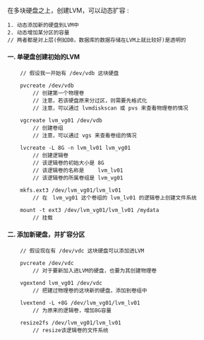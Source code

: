 在多块硬盘之上，创建LVM，可以动态扩容 :

    1. 动态添加新的硬盘到LVM中
    2. 动态增加某分区的容量
    // 两者都是对上层(例如DB，数据库的数据存储在LVM上就比较好)是透明的


#### 一. 单硬盘创建初始的LVM ####

        // 假设我一开始有 /dev/vdb 这块硬盘
        
        pvcreate /dev/vdb
            // 创建第一个物理卷
            // 注意，若该硬盘原来分过区，则需要先格式化
            // 注意，可以通过 lvmdiskscan 或 pvs 来查看物理卷的情况
        
        vgcreate lvm_vg01 /dev/vdb
            // 创建卷组
            // 注意，可以通过 vgs 来查看卷组的情况
        
        lvcreate -L 8G -n lvm_lv01 lvm_vg01
            // 创建逻辑卷
            // 该逻辑卷的初始大小是 8G
            // 该逻辑卷的名称是　　 lvm_lv01
            // 该逻辑卷的所属卷组是 lvm_vg01
        
        mkfs.ext3 /dev/lvm_vg01/lvm_lv01
            // 在　lvm_vg01 这个卷组的 lvm_lv01 的逻辑卷上创建文件系统
        
        mount -t ext3 /dev/lvm_vg01/lvm_lv01 /mydata
            // 挂载


#### 二. 添加新硬盘，并扩容分区 ####

        // 假设现在有 /dev/vdc 这块硬盘可以添加进LVM
        
        pvcreate /dev/vdc
            // 对于要新加入进LVM的硬盘，也要为其创建物理卷
        
        vgextend lvm_vg01 /dev/vdc
            // 把建过物理卷的这块新的硬盘，添加到卷组中
        
        lvextend -L +8G /dev/lvm_vg01/lvm_lv01
            // 为原来的逻辑卷，增加8G容量
        
        resize2fs /dev/lvm_vg01/lvm_lv01
            // resize该逻辑卷的文件系统
